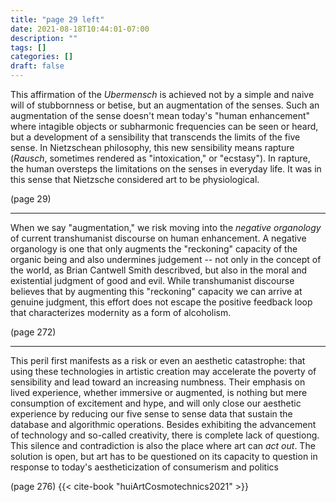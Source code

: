 ```yaml
---
title: "page 29 left"
date: 2021-08-18T10:44:01-07:00
description: ""
tags: []
categories: []
draft: false
---
```


This affirmation of 
the *Ubermensch* is achieved not by a simple  and naive will of 
stubbornness or betise, but an augmentation of the senses. Such an 
augmentation of the sense doesn't mean today's "human enhancement"
where intagible objects or subharmonic frequencies can be
seen or heard, but a development of a sensibility that transcends the
limits of the five sense. In Nietzschean philosophy, this new 
sensibility means rapture (*Rausch*, sometimes rendered as "intoxication,"
or "ecstasy"). In rapture, the human oversteps the limitations on the
senses in everyday life. It was in this sense that Nietzsche considered art to be physiological.

(page 29)

---

When we say "augmentation," we risk moving into the *negative organology* of current transhumanist discourse on human enhancement. A negative organology is one that only augments
the "reckoning" capacity of the organic being and also undermines
judgement -- not only in the concept of the world, as Brian Cantwell
Smith describved, but also in the moral and existential judgment
of good and evil. While transhumanist discourse believes that by
augmenting this "reckoning" capacity we can arrive at genuine
judgment, this effort does not escape the positive feedback loop
that characterizes modernity as a form of alcoholism.

(page 272)

---

This peril first manifests as a risk or even an aesthetic catastrophe: 
that using these technologies in artistic creation may
accelerate the poverty of sensibility and lead toward an increasing
numbness. Their emphasis on lived experience, whether immersive
or augmented, is nothing but mere consumption of excitement
and hype, and will only close our aesthetic experience by reducing
our five sense to sense data that sustain the database and algorithmic
operations. Besides exhibiting the advancement of technology
and so-called creativity, there is  complete lack of questiong. This 
silence and contradiction is also the place where art can *act out*.
The solution is open, but art has to be questioned on its capacity 
to question in response to today's aestheticization of consumerism
and politics

(page 276)
{{< cite-book "huiArtCosmotechnics2021" >}}

